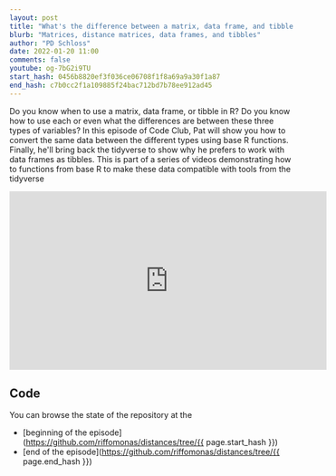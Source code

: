 ```yaml
---
layout: post
title: "What's the difference between a matrix, data frame, and tibble in R? (CC180)"
blurb: "Matrices, distance matrices, data frames, and tibbles"
author: "PD Schloss"
date: 2022-01-20 11:00
comments: false
youtube: og-7bG2i9TU
start_hash: 0456b8820ef3f036ce06708f1f8a69a9a30f1a87
end_hash: c7b0cc2f1a109885f24bac712bd7b78ee912ad45
---
```


Do you know when to use a matrix, data frame, or tibble in R? Do you know how to use each or even what the differences are between these three types of variables? In this episode of Code Club, Pat will show you how to convert the same data between the different types using base R functions. Finally, he'll bring back the tidyverse to show why he prefers to work with data frames as tibbles. This is part of a series of videos demonstrating how to functions from base R to make these data compatible with tools from the tidyverse


<iframe style="margin: 0 auto;display:block;" width="560" height="315" src="https://www.youtube.com/embed/{{ page.youtube }}" frameborder="0" allow="accelerometer; autoplay; encrypted-media; gyroscope; picture-in-picture" allowfullscreen></iframe>


## Code

You can browse the state of the repository at the
* [beginning of the episode](https://github.com/riffomonas/distances/tree/{{ page.start_hash }})
* [end of the episode](https://github.com/riffomonas/distances/tree/{{ page.end_hash }})
